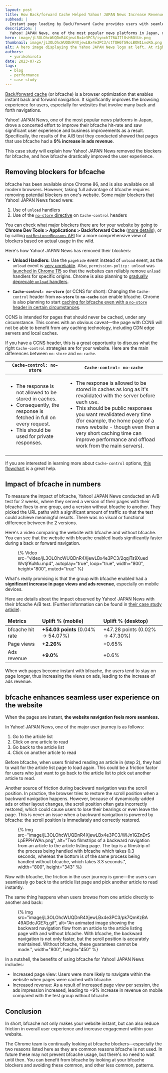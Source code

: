```yaml
---
layout: post
title: How Back/forward Cache Helped Yahoo! JAPAN News Increase Revenue by 9% on Mobile
subhead: |
  Instant page loading by Back/forward Cache provides users with seamless experience
description: |
  Yahoo! JAPAN News, one of the most popular news platforms in Japan, drove a concerted effort to improve their bfcache hit-rate and saw significant user experience and business improvements as a result. Specifically, the results of the A/B test they conducted showed that pages that use bfcache had a 9% increase in ads revenue.
hero: image/jL3OLOhcWUQDnR4XjewLBx4e3PC3/iyoxhI76AJ7l8sH6OtUe.png
thumbnail: image/jL3OLOhcWUQDnR4XjewLBx4e3PC3/stTQH6TS9oLBON1LvoKG.png
alt: A hero image displaying the Yahoo JAPAN News logo at left. At right is a comparison of two filmstrips showing the benefits of bfcache (page loads in 0.3 seconds) versus without (page loads in 3.3 seconds).
authors:
  - yurikohirota
date: 2023-07-25
tags:
  - blog
  - performance
  - case-study
---
```


[Back/forward cache](/bfcache/) (or bfcache) is a browser optimization that enables instant back and forward navigation. It significantly improves the browsing experience for users, especially for websites that involve many back and forth navigations.

Yahoo! JAPAN News, one of the most popular news platforms in Japan, drove a concerted effort to improve their bfcache hit-rate and saw significant user experience and business improvements as a result. Specifically, the results of the A/B test they conducted showed that pages that use bfcache had a **9% increase in ads revenue**.

This case study will explain how Yahoo! JAPAN News removed the blockers for bfcache, and how bfcache drastically improved the user experience.

## Removing blockers for bfcache

bfcache has been available since Chrome 86, and is also available on all modern browsers. However, taking full advantage of bfcache requires removing potential blockers on one's website. Some major blockers that Yahoo! JAPAN News faced were:

1. Use of `unload` handlers
2. Use of the [`no-store` directive](https://developer.mozilla.org/docs/Web/HTTP/Headers/Cache-Control#no-store) on `Cache-control` headers

You can check what major blockers there are for your website by going to **Chrome Dev Tools > Applications > Back/forward Cache** ([more details](/bfcache/#test-to-ensure-your-pages-are-cacheable)), or by calling [`notRestoredReasons` API](https://developer.chrome.com/docs/web-platform/bfcache-notrestoredreasons/) for a more comprehensive view of blockers based on actual usage in the wild.

Here's how Yahoo! JAPAN News has removed their blockers:

- **Unload Handlers:** Use the `pagehide` event instead of `unload` event, as the `unload` event is [very unreliable](/bfcache/#never-use-the-unload-event). Also, `permission-policy: unload` was [launched in Chrome 115](https://chromestatus.com/feature/5579556305502208) so that the websites can reliably remove `unload` handlers for specific origins. Chrome is also planning to [gradually deprecate `unload` handlers](https://github.com/fergald/docs/blob/master/explainers/permissions-policy-deprecate-unload.md#logistics-of-deprecation).  
  
- **`Cache-control: no-store`** (or CCNS for short): Changing the `Cache-control` header from **`no-store`** to **`no-cache`** can enable bfcache. Chrome is also planning to start [caching for bfcache even with a `no-store` header in certain circumstances](https://chromestatus.com/feature/6705326844805120).

CCNS is intended for pages that should never be cached, under any circumstance. This comes with an obvious caveat—the page with CCNS will not be able to benefit from any caching technology, including CDN edge servers and local caches.

If you have a CCNS header, this is a great opportunity to discuss what the right `Cache-control` strategies are for your website. Here are the main differences between `no-store` and `no-cache`.

<div class="table-wrapper scrollbar">
  <table>
    <thead>
      <tr>
        <th><code>Cache-control: <strong>no-store</strong></code></th>
        <th><code>Cache-control: <strong>no-cache</strong></code></th>
      </tr>
    </thead>
    <tbody>
      <tr>
        <td>
          <ul>
            <li>The response is not allowed to be stored in caches.</li>
            <li>Consequently, the response is fetched in full on every request.</li>
            <li>This should be used for private responses.</li>
          </ul>
        </td>
        <td>
          <ul>
            <li>The response is allowed to be stored in caches as long as it's revalidated with the server before each use.</li>
            <li>This should be public responses you want revalidated every time (for example, the home page of a news website - though even then a very short caching time can improve performance and offload work from the main servers).</li>
          </ul>
        </td>
      </tr>
    </tbody>
  </table>
</div>

If you are interested in learning more about `Cache-control` options, [this flowchart](/http-cache/?hl=en#flowchart) is a great help.

## Impact of bfcache in numbers

To measure the impact of bfcache, Yahoo! JAPAN News conducted an A/B test for 2 weeks, where they served a version of their pages with their bfcache fixes to one group, and a version without bfcache to another. They picked the URL paths with a significant amount of traffic so that the test could achieve meaningful results. There was no visual or functional difference between the 2 versions.

Here's a video comparing the website with bfcache and without bfcache. You can see that the website with bfcache enabled loads significantly faster during a back or forward navigation.

<figure>
  {% Video src="video/jL3OLOhcWUQDnR4XjewLBx4e3PC3/2qqiTs9XuedWvtjfKuMu.mp4", autoplay="true", loop="true", width="800", height="800", muted="true" %}
</figure>

What's really promising is that the group with bfcache enabled had a **significant increase in page views and ads revenue**, especially on mobile devices.

Here are details about the impact observed by Yahoo! JAPAN News with their bfcache A/B test. (Further information can be found in [their case study article](https://techblog.yahoo.co.jp/entry/2023072430429932/)).

<div class="table-wrapper scrollbar">
  <table>
    <thead>
      <td>
        <strong>Metrics</strong>
      </td>
      <td>
        <strong>Uplift % (mobile)</strong>
      </td>
      <td>
        <strong>Uplift % (desktop)</strong>
      </td>
    </thead>
    <tbody>
      <tr>
        <td>bfcache hit rate</td>
        <td>
          <strong>+54.03 points</strong> (0.04% → 54.07%)
        </td>
        <td>+47.28 points (0.02% → 47.30%)</td>
      </tr>
      <tr>
        <td>Page views</td>
        <td>
          <strong>+2.26%</strong>
        </td>
        <td>+0.65%</td>
      </tr>
      <tr>
        <td>Ads revenue</td>
        <td>
          <strong>+9.0%</strong>
        </td>
        <td>+0.6%</td>
      </tr>
    </tbody>
  </table>
</div>

When web pages become instant with bfcache, the users tend to stay on page longer, thus increasing the views on ads, leading to the increase of ads revenue.

## bfcache enhances seamless user experience on the website

When the pages are instant, **the website navigation feels more seamless.**

In Yahoo! JAPAN News, one of the major user journey is as follows:

1. Go to the article list
2. Click on one article to read
3. Go back to the article list
4. Click on another article to read

Before bfcache, when users finished reading an article in (step 2), they had to wait for the article list page to load again. This could be a friction factor for users who just want to go back to the article list to pick out another article to read.

Another source of friction during backward navigation was the scroll position. In practice, the browser tries to restore the scroll position when a backward navigation happens. However, because of dynamically-added ads or other layout changes, the scroll position often gets incorrectly restored, which could cause users to lose their bearings or even leave the page. This is never an issue when a backward navigation is powered by bfcache: the scroll position is immediately and correctly restored.

<figure>
  {% Img src="image/jL3OLOhcWUQDnR4XjewLBx4e3PC3/WlJn1GZnDrSLpEPPHWAn.png", alt="Two filmstrips of a backward navigation from an article to the article listing page. The top is a filmstrip of the process being handled with bfcache which takes 0.3 seconds, whereas the bottom is of the same process being handled without bfcache, which takes 3.3 seconds.", width="800", height="343" %}
</figure>

Now with bfcache, the friction in the user journey is gone—the users can seamlessly go back to the article list page and pick another article to read instantly.

The same thing happens when users browse from one article directly to another and back:

<figure>
  {% Img src="image/jL3OLOhcWUQDnR4XjewLBx4e3PC3/pk7QmKzBA49ADdcJGE7q.gif", alt="An animated image showing the backward navigation flow from an article to the article listing page with and without bfcache. With bfcache, the backward navigation is not only faster, but the scroll position is accurately maintained. Without bfcache, these guarantees cannot be made.", width="800", height="450" %}
</figure>

In a nutshell, the benefits of using bfcache for Yahoo! JAPAN News includes:

- Increased page view: Users were more likely to navigate within the website when pages were cached with bfcache.
- Increased revenue: As a result of increased page view per session, the ads impression increased, leading to +9% increase in revenue on mobile compared with the test group without bfcache.

## Conclusion

In short, bfcache not only makes your website instant, but can also reduce friction in overall user experience and increase engagement within your website.

The Chrome team is continually looking at bfcache blockers—especially the two reasons listed here as they are common reasons bfcache is not used. In future these may not prevent bfcache usage, but there's no need to wait until then. You can benefit from bfcache by looking at your bfcache blockers and avoiding these common, and other less common, patterns.
